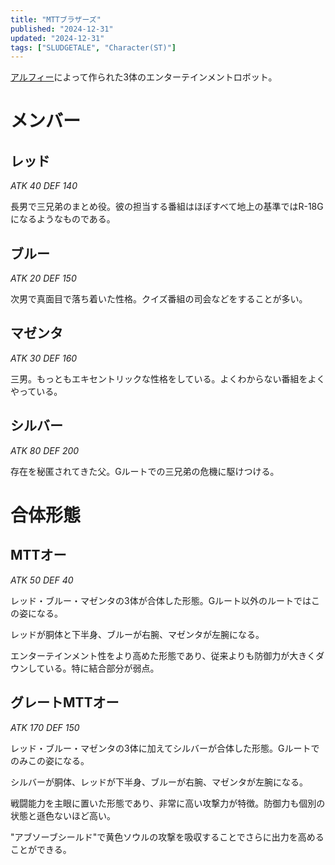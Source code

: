 ```yaml
---
title: "MTTブラザーズ"
published: "2024-12-31"
updated: "2024-12-31"
tags: ["SLUDGETALE", "Character(ST)"]
---
```


[アルフィー](/sludgetale/alphys)によって作られた3体のエンターテインメントロボット。

<div class="space_line_2"></div>

# メンバー

## レッド

*ATK 40 DEF 140*

長男で三兄弟のまとめ役。彼の担当する番組はほぼすべて地上の基準ではR-18Gになるようなものである。

## ブルー

*ATK 20 DEF 150*

次男で真面目で落ち着いた性格。クイズ番組の司会などをすることが多い。

## マゼンタ

*ATK 30 DEF 160*

三男。もっともエキセントリックな性格をしている。よくわからない番組をよくやっている。

## シルバー

*ATK 80 DEF 200*

存在を秘匿されてきた父。Gルートでの三兄弟の危機に駆けつける。

<div class="space_line_4"></div>

# 合体形態

## MTTオー

*ATK 50 DEF 40*

レッド・ブルー・マゼンタの3体が合体した形態。Gルート以外のルートではこの姿になる。

レッドが胴体と下半身、ブルーが右腕、マゼンタが左腕になる。

エンターテインメント性をより高めた形態であり、従来よりも防御力が大きくダウンしている。特に結合部分が弱点。

## グレートMTTオー

*ATK 170 DEF 150*

レッド・ブルー・マゼンタの3体に加えてシルバーが合体した形態。Gルートでのみこの姿になる。

シルバーが胴体、レッドが下半身、ブルーが右腕、マゼンタが左腕になる。

戦闘能力を主眼に置いた形態であり、非常に高い攻撃力が特徴。防御力も個別の状態と遜色ないほど高い。

"アブソーブシールド"で黄色ソウルの攻撃を吸収することでさらに出力を高めることができる。